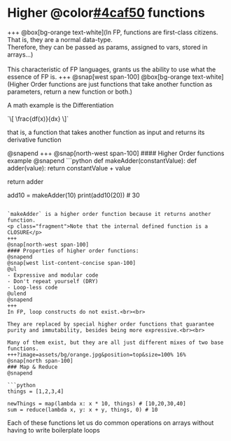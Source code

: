 # Higher @color[#4caf50](Order) functions
+++
@box[bg-orange text-white](In FP, functions are first-class citizens. That is, they are a normal data-type.<br>Therefore, they can be passed as params, assigned to vars, stored in arrays...)
<br><br>
This characteristic of FP languages, grants us the ability to use what the essence of FP is.
+++
@snap[west span-100]
@box[bg-orange text-white](Higher Order functions are just functions that take another function as parameters, return a new function or both.)
<br>
<div class="small fragment">
<p>A math example is the Differentiation</p>
`\[
  \frac{df(x)}{dx}
\]`
<p>that is, a function that takes another function as input and returns its derivative function</p>
</div>
@snapend
+++
@snap[north-west span-100]
#### Higher Order functions example
@snapend
```python
def makeAdder(constantValue):
  def adder(value):
    return constantValue + value

  return adder

add10 = makeAdder(10)
print(add10(20)) # 30
```

`makeAdder` is a higher order function because it returns another function.
<p class="fragment">Note that the internal defined function is a CLOSURE</p>
+++
@snap[north-west span-100]
#### Properties of higher order functions:
@snapend
@snap[west list-content-concise span-100]
@ul
- Expressive and modular code
- Don't repeat yourself (DRY)
- Loop-less code
@ulend
@snapend
+++
In FP, loop constructs do not exist.<br><br>

They are replaced by special higher order functions that guarantee purity and immutability, besides being more expressive.<br><br>

Many of them exist, but they are all just different mixes of two base functions.
+++?image=assets/bg/orange.jpg&position=top&size=100% 16%
@snap[north span-100]
### Map & Reduce
@snapend

```python
things = [1,2,3,4]

newThings = map(lambda x: x * 10, things) # [10,20,30,40]
sum = reduce(lambda x, y: x + y, things, 0) # 10
```

Each of these functions let us do common operations on arrays without having to write boilerplate loops
